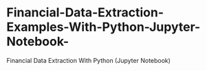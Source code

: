 # Financial-Data-Extraction-Examples-With-Python-Jupyter-Notebook-
Financial Data Extraction With Python (Jupyter Notebook)
